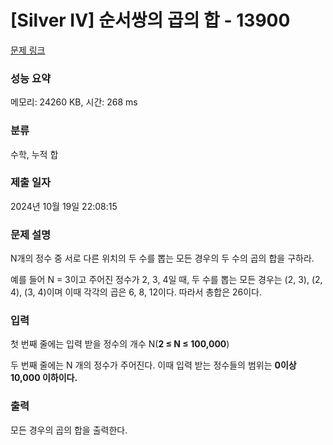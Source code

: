# [Silver IV] 순서쌍의 곱의 합 - 13900 

[문제 링크](https://www.acmicpc.net/problem/13900) 

### 성능 요약

메모리: 24260 KB, 시간: 268 ms

### 분류

수학, 누적 합

### 제출 일자

2024년 10월 19일 22:08:15

### 문제 설명

<p>N개의 정수 중 서로 다른 위치의 두 수를 뽑는 모든 경우의 두 수의 곱의 합을 구하라.</p>

<p>예를 들어 N = 3이고 주어진 정수가 2, 3, 4일 때, 두 수를 뽑는 모든 경우는 (2, 3), (2, 4), (3, 4)이며 이때 각각의 곱은 6, 8, 12이다. 따라서 총합은 26이다.</p>

### 입력 

 <p>첫 번째 줄에는 입력 받을 정수의 개수 N(<strong>2 ≤ N ≤ 100,000</strong>)</p>

<p>두 번째 줄에는 N 개의 정수가 주어진다. 이때 입력 받는 정수들의 범위는 <strong>0이상 10,000 이하이다.</strong></p>

### 출력 

 <p>모든 경우의 곱의 합을 출력한다.</p>

